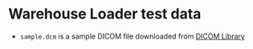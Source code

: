 # Warehouse Loader test data

* `sample.dcm` is a sample DICOM file downloaded from [DICOM Library](https://www.dicomlibrary.com/)
